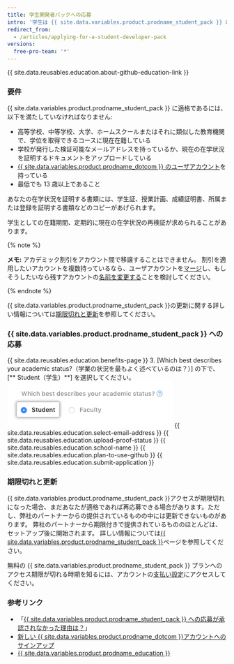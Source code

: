 ```yaml
---
title: 学生開発者パックへの応募
intro: '学生は {{ site.data.variables.product.prodname_student_pack }} に応募できます。これには {{ site.data.variables.product.prodname_dotcom }} パートナーからの特典が含まれます。'
redirect_from:
  - /articles/applying-for-a-student-developer-pack
versions:
  free-pro-team: '*'
---
```


{{ site.data.reusables.education.about-github-education-link }}

### 要件

{{ site.data.variables.product.prodname_student_pack }} に適格であるには、以下を満たしていなければなりません:
- 高等学校、中等学校、大学、ホームスクールまたはそれに類似した教育機関で、学位を取得できるコースに現在在籍している
- 学校が発行した検証可能なメールアドレスを持っているか、現在の在学状況を証明するドキュメントをアップロードしている
- [{{ site.data.variables.product.prodname_dotcom }} のユーザアカウント](/articles/signing-up-for-a-new-github-account)を持っている
- 最低でも 13 歳以上であること

あなたの在学状況を証明する書類には、学生証、授業計画、成績証明書、所属または登録を証明する書類などのコピーがあげられます。

学生としての在籍期間、定期的に現在の在学状況の再検証が求められることがあります。

{% note %}

**メモ:** アカデミック割引をアカウント間で移譲することはできません。 割引を適用したいアカウントを複数持っているなら、ユーザアカウントを[マージ](/articles/merging-multiple-user-accounts)し、もしそうしたいなら残すアカウントの[名前を変更する](/articles/changing-your-github-username)ことを検討してください。

{% endnote %}

{{ site.data.variables.product.prodname_student_pack }}の更新に関する詳しい情報については[期限切れと更新](/articles/applying-for-a-student-developer-pack/#expiration-and-renewals)を参照してください。

### {{ site.data.variables.product.prodname_student_pack }} への応募

{{ site.data.reusables.education.benefits-page }}
3. [Which best describes your academic status?（学業の状況を最もよく述べているのは？）] の下で、[** Student（学生）**] を選択してください。 ![学業の状況を選択](/assets/images/help/education/academic-status-student.png)
{{ site.data.reusables.education.select-email-address }}
{{ site.data.reusables.education.upload-proof-status }}
{{ site.data.reusables.education.school-name }}
{{ site.data.reusables.education.plan-to-use-github }}
{{ site.data.reusables.education.submit-application }}

### 期限切れと更新

{{ site.data.variables.product.prodname_student_pack }}アクセスが期限切れになった場合、まだあなたが適格であれば再応募できる場合があります。ただし、弊社のパートナーからの提供されているものの中には更新できないものがあります。 弊社のパートナーから期限付きで提供されているもののほとんどは、セットアップ後に開始されます。 詳しい情報については[{{ site.data.variables.product.prodname_student_pack }}](https://education.github.com/pack)ページを参照してください。

無料の {{ site.data.variables.product.prodname_student_pack }} プランへのアクセス期限が切れる時期を知るには、アカウントの[支払い設定](https://github.com/settings/billing)にアクセスしてください。

### 参考リンク

- 「[{{ site.data.variables.product.prodname_student_pack }} への応募が承認されなかった理由は？](/articles/why-wasn-t-my-application-for-a-student-developer-pack-approved)」
- [新しい {{ site.data.variables.product.prodname_dotcom }}アカウントへのサインアップ](/articles/signing-up-for-a-new-github-account)
- [{{ site.data.variables.product.prodname_education }}](https://education.github.com)
